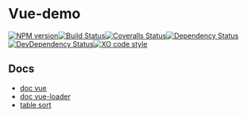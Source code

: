 # Vue-demo

[![NPM version][npm-image]][npm-url][![Build Status][travis-image]][travis-url][![Coveralls Status][coveralls-image]][coveralls-url][![Dependency Status][depstat-image]][depstat-url][![DevDependency Status][depstat-dev-image]][depstat-dev-url][![XO code style][codestyle-image]][codestyle-url]

[npm-url]: https://npmjs.org/package/test-vue
[npm-image]: http://img.shields.io/npm/v/test-vue.svg?style=flat-square

[travis-url]: https://travis-ci.org/GitScrum/test-vue
[travis-image]: http://img.shields.io/travis/GitScrum/test-vue.svg?style=flat-square

[coveralls-url]: https://coveralls.io/r/GitScrum/test-vue
[coveralls-image]: http://img.shields.io/coveralls/GitScrum/test-vue.svg?style=flat-square

[depstat-url]: https://david-dm.org/GitScrum/test-vue
[depstat-image]: https://david-dm.org/GitScrum/test-vue.svg?style=flat-square

[depstat-dev-url]: https://david-dm.org/GitScrum/test-vue
[depstat-dev-image]: https://david-dm.org/GitScrum/test-vue/dev-status.svg?style=flat-square

[codestyle-url]: https://github.com/sindresorhus/xo
[codestyle-image]: https://img.shields.io/badge/code_style-XO-5ed9c7.svg?style=flat-square

## Docs
- [doc vue](http://vuejs.org/)
- [doc vue-loader](http://vuejs.github.io/vue-loader/index.html)
- [table sort](https://jsfiddle.net/m7sgaron/254/)
